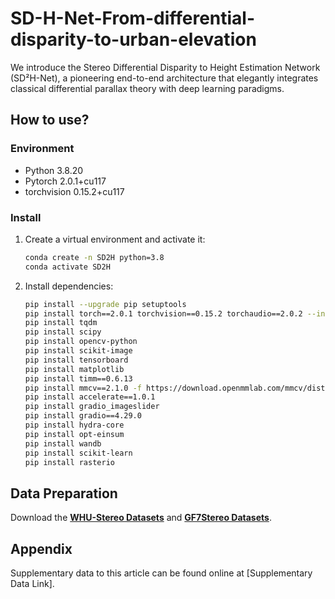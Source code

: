 # SD-H-Net-From-differential-disparity-to-urban-elevation

We introduce the Stereo Differential Disparity to Height Estimation Network (SD²H-Net), a pioneering end-to-end architecture that elegantly integrates classical differential parallax theory with deep learning paradigms.

## **How to use?**

### **Environment**
- Python 3.8.20
- Pytorch 2.0.1+cu117
- torchvision 0.15.2+cu117

### **Install**
1. Create a virtual environment and activate it:
    ```bash
    conda create -n SD2H python=3.8
    conda activate SD2H
    ```

2. Install dependencies:
    ```bash
    pip install --upgrade pip setuptools
    pip install torch==2.0.1 torchvision==0.15.2 torchaudio==2.0.2 --index-url https://download.pytorch.org/whl/cu117
    pip install tqdm 
    pip install scipy 
    pip install opencv-python 
    pip install scikit-image 
    pip install tensorboard 
    pip install matplotlib 
    pip install timm==0.6.13 
    pip install mmcv==2.1.0 -f https://download.openmmlab.com/mmcv/dist/cu118/torch2.1/index.html
    pip install accelerate==1.0.1 
    pip install gradio_imageslider 
    pip install gradio==4.29.0 
    pip install hydra-core
    pip install opt-einsum
    pip install wandb 
    pip install scikit-learn
    pip install rasterio
    ```

## **Data Preparation**
Download the **[WHU-Stereo Datasets](https://github.com/Sheng029/WHU-Stereo)** and **[GF7Stereo Datasets]()**.

## **Appendix**
Supplementary data to this article can be found online at [Supplementary Data Link].

